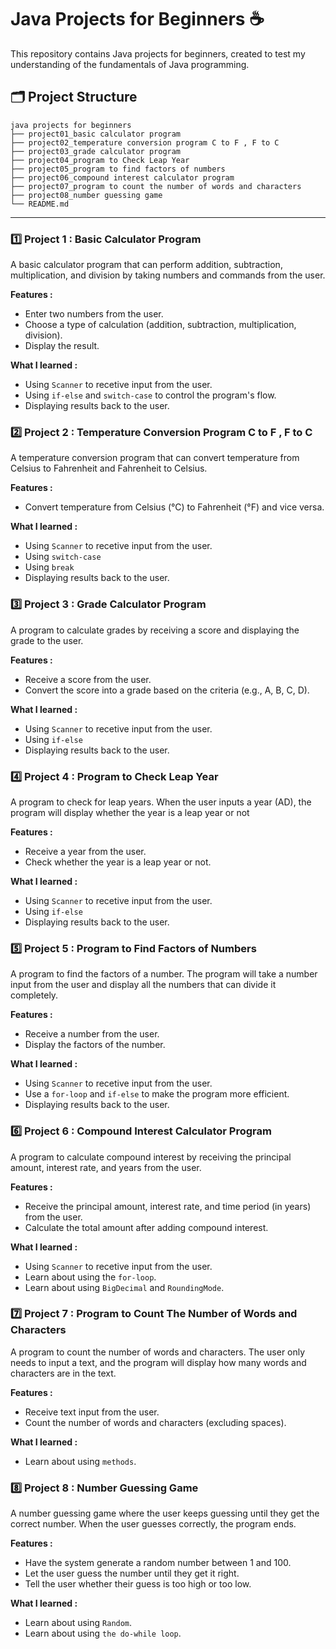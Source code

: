 # Java Projects for Beginners ☕
This repository contains Java projects for beginners, created to test my understanding of the fundamentals of Java programming.

## 🗂️ Project Structure  
```plaintext
java projects for beginners
├── project01_basic calculator program 
├── project02_temperature conversion program C to F , F to C
├── project03_grade calculator program
├── project04_program to Check Leap Year
├── project05_program to find factors of numbers 
├── project06_compound interest calculator program
├── project07_program to count the number of words and characters
├── project08_number guessing game
└── README.md                    
```

---

### 1️⃣ Project 1 : Basic Calculator Program
A basic calculator program that can perform addition, subtraction, multiplication, and division by taking numbers and commands from the user. 

**Features :**
- Enter two numbers from the user.
- Choose a type of calculation (addition, subtraction, multiplication, division).
- Display the result.

**What I learned :**  
- Using `Scanner` to recetive input from the user.
- Using `if-else` and `switch-case` to control the program's flow.
- Displaying results back to the user.

### 2️⃣ Project 2 : Temperature Conversion Program C to F , F to C
A temperature conversion program that can convert temperature from Celsius to Fahrenheit and Fahrenheit to Celsius.

**Features :**
- Convert temperature from Celsius (°C) to Fahrenheit (°F) and vice versa.

**What I learned :**
- Using `Scanner` to recetive input from the user.
- Using `switch-case`
- Using `break`
- Displaying results back to the user.

### 3️⃣ Project 3 : Grade Calculator Program 
A program to calculate grades by receiving a score and displaying the grade to the user.

**Features :**
- Receive a score from the user.
- Convert the score into a grade based on the criteria (e.g., A, B, C, D).

**What I learned :**
- Using `Scanner` to recetive input from the user.
- Using `if-else` 
- Displaying results back to the user.


### 4️⃣ Project 4 : Program to Check Leap Year
A program to check for leap years. When the user inputs a year (AD), the program will display whether the year is a leap year or not

**Features :**
- Receive a year from the user.
- Check whether the year is a leap year or not.

**What I learned :**
- Using `Scanner` to recetive input from the user.
- Using `if-else`
- Displaying results back to the user.

### 5️⃣ Project 5 : Program to Find Factors of Numbers
A program to find the factors of a number. The program will take a number input from the user and display all the numbers that can divide it completely.

**Features :**
- Receive a number from the user.
- Display the factors of the number.

**What I learned :**
- Using `Scanner` to recetive input from the user.
- Use a `for-loop` and `if-else` to make the program more efficient.
- Displaying results back to the user.

### 6️⃣ Project 6 : Compound Interest Calculator Program
A program to calculate compound interest by receiving the principal amount, interest rate, and years from the user.

**Features :**
- Receive the principal amount, interest rate, and time period (in years) from the user.
- Calculate the total amount after adding compound interest.

**What I learned :**
- Using `Scanner` to recetive input from the user.
- Learn about using the `for-loop`.
- Learn about using `BigDecimal` and `RoundingMode`.

### 7️⃣ Project 7 : Program to Count The Number of Words and Characters
A program to count the number of words and characters. The user only needs to input a text, and the program will display how many words and characters are in the text.

**Features :**
- Receive text input from the user. 
- Count the number of words and characters (excluding spaces).

**What I learned :**
- Learn about using `methods`.

### 8️⃣ Project 8 : Number Guessing Game
A number guessing game where the user keeps guessing until they get the correct number. When the user guesses correctly, the program ends.

**Features :**
- Have the system generate a random number between 1 and 100.
- Let the user guess the number until they get it right.
- Tell the user whether their guess is too high or too low.

**What I learned :**
- Learn about using `Random`.
- Learn about using `the do-while loop`.